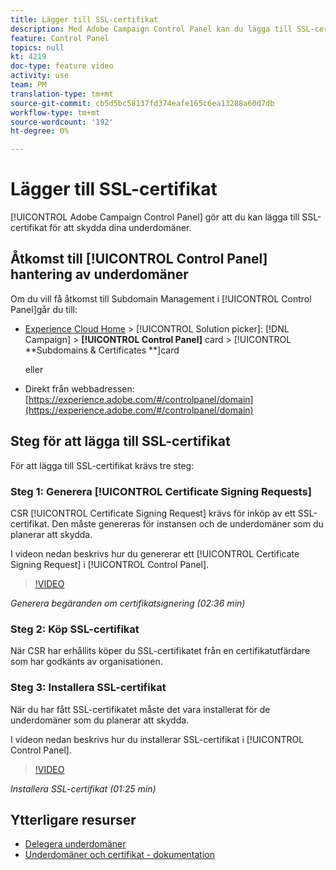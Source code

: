 ```yaml
---
title: Lägger till SSL-certifikat
description: Med Adobe Campaign Control Panel kan du lägga till SSL-certifikat för att skydda dina underdomäner.
feature: Control Panel
topics: null
kt: 4219
doc-type: feature video
activity: use
team: PM
translation-type: tm+mt
source-git-commit: cb5d5bc58137fd374eafe165c6ea13288a60d7db
workflow-type: tm+mt
source-wordcount: '192'
ht-degree: 0%

---
```



# Lägger till SSL-certifikat

[!UICONTROL Adobe Campaign Control Panel] gör att du kan lägga till SSL-certifikat för att skydda dina underdomäner.

## Åtkomst till [!UICONTROL Control Panel] hantering av underdomäner

Om du vill få åtkomst till Subdomain Management i [!UICONTROL Control Panel]går du till:

* [Experience Cloud Home](https://experience.adobe.com/#/home) > [!UICONTROL Solution picker]: [!DNL Campaign] > **[!UICONTROL Control Panel]** card > [!UICONTROL **Subdomains &amp; Certificates **]card

   eller
* Direkt från webbadressen: [https://experience.adobe.com/#/controlpanel/domain](https://experience.adobe.com/#/controlpanel/domain)

## Steg för att lägga till SSL-certifikat

För att lägga till SSL-certifikat krävs tre steg:

### Steg 1: Generera [!UICONTROL Certificate Signing Requests]

CSR [!UICONTROL Certificate Signing Request] krävs för inköp av ett SSL-certifikat. Den måste genereras för instansen och de underdomäner som du planerar att skydda.

I videon nedan beskrivs hur du genererar ett [!UICONTROL Certificate Signing Request] i [!UICONTROL Control Panel].

>[!VIDEO](https://video.tv.adobe.com/v/31317?quality=12)

*Generera begäranden om certifikatsignering (02:36 min)*

### Steg 2: Köp SSL-certifikat

När CSR har erhållits köper du SSL-certifikatet från en certifikatutfärdare som har godkänts av organisationen.

### Steg 3: Installera SSL-certifikat

När du har fått SSL-certifikatet måste det vara installerat för de underdomäner som du planerar att skydda.

I videon nedan beskrivs hur du installerar SSL-certifikat i [!UICONTROL Control Panel].

>[!VIDEO](https://video.tv.adobe.com/v/31166?quality=12)

*Installera SSL-certifikat (01:25 min)*

## Ytterligare resurser

* [Delegera underdomäner](/help/administrating/control-panel/subdomain-delegation.md)
* [Underdomäner och certifikat - dokumentation](https://docs.adobe.com/content/help/en/control-panel/using/subdomains-and-certificates/renewing-subdomain-certificate.html)
